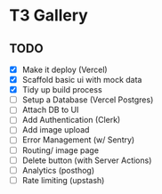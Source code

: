 # T3 Gallery

## TODO
- [x] Make it deploy (Vercel)
- [x] Scaffold basic ui with mock data
- [x] Tidy up build process
- [ ] Setup a Database (Vercel Postgres)
- [ ] Attach DB to UI
- [ ] Add Authentication (Clerk)
- [ ] Add image upload
- [ ] Error Management (w/ Sentry)
- [ ] Routing/ image page
- [ ] Delete button (with Server Actions)
- [ ] Analytics (posthog)
- [ ] Rate limiting (upstash)